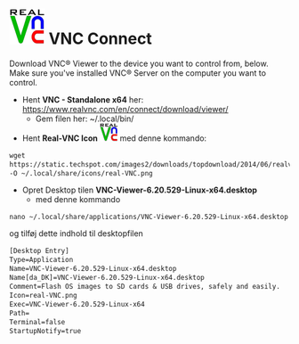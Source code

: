 # ![realvnc64.png](./Images/realvnc64.png) VNC Connect
Download VNC® Viewer to the device you want to control from, below. Make sure you've installed VNC® Server on the computer you want to control.  

* Hent **VNC - Standalone x64** her: https://www.realvnc.com/en/connect/download/viewer/   
  * Gem filen her: ~/.local/bin/
* Hent **Real-VNC Icon** ![realvnc32.png](./Images/realvnc32.png) med denne kommando:
``` 
wget https://static.techspot.com/images2/downloads/topdownload/2014/06/realvnc.png -O ~/.local/share/icons/real-VNC.png
``` 
* Opret Desktop tilen **VNC-Viewer-6.20.529-Linux-x64.desktop**
  * med denne kommando 
``` 
nano ~/.local/share/applications/VNC-Viewer-6.20.529-Linux-x64.desktop
``` 
og tilføj dette indhold til desktopfilen

``` 
[Desktop Entry]
Type=Application
Name=VNC-Viewer-6.20.529-Linux-x64.desktop
Name[da_DK]=VNC-Viewer-6.20.529-Linux-x64.desktop
Comment=Flash OS images to SD cards & USB drives, safely and easily.
Icon=real-VNC.png
Exec=VNC-Viewer-6.20.529-Linux-x64
Path=
Terminal=false
StartupNotify=true
``` 

